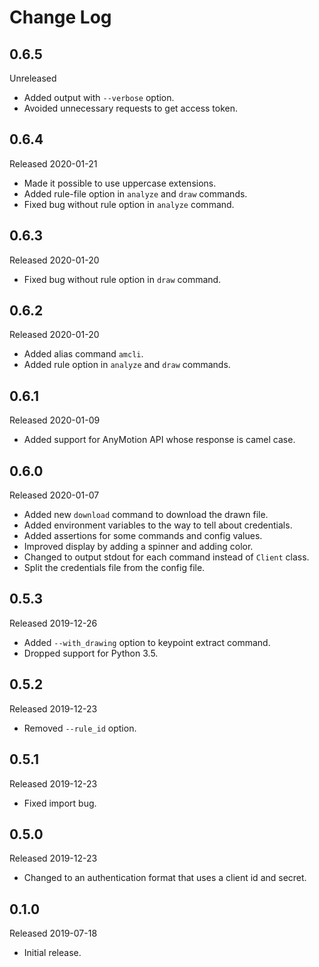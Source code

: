 # Change Log

## 0.6.5

Unreleased

- Added output with `--verbose` option.
- Avoided unnecessary requests to get access token.

## 0.6.4

Released 2020-01-21

- Made it possible to use uppercase extensions.
- Added rule-file option in `analyze` and `draw` commands.
- Fixed bug without rule option in `analyze` command.

## 0.6.3

Released 2020-01-20

- Fixed bug without rule option in `draw` command.

## 0.6.2

Released 2020-01-20

- Added alias command `amcli`.
- Added rule option in `analyze` and `draw` commands.

## 0.6.1

Released 2020-01-09

- Added support for AnyMotion API whose response is camel case.

## 0.6.0

Released 2020-01-07

- Added new `download` command to download the drawn file.
- Added environment variables to the way to tell about credentials.
- Added assertions for some commands and config values.
- Improved display by adding a spinner and adding color.
- Changed to output stdout for each command instead of `Client` class.
- Split the credentials file from the config file.

## 0.5.3

Released 2019-12-26

- Added `--with_drawing` option to keypoint extract command.
- Dropped support for Python 3.5.

## 0.5.2

Released 2019-12-23

- Removed `--rule_id` option.

## 0.5.1

Released 2019-12-23

- Fixed import bug.

## 0.5.0

Released 2019-12-23

- Changed to an authentication format that uses a client id and secret.

## 0.1.0

Released 2019-07-18

- Initial release.
